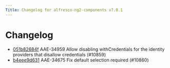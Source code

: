 ```yaml
---
Title: Changelog for alfresco-ng2-components v7.0.1
---
```


# Changelog

- [051b82684f](https://github.com/Alfresco/alfresco-ng2-components/commit/051b82684f) AAE-34959 Allow disabling withCredentials for the identity providers that disallow credentials (#10859)
- [b4eee9d631](https://github.com/Alfresco/alfresco-ng2-components/commit/b4eee9d631) AAE-34675 Fix default selection required (#10860)
